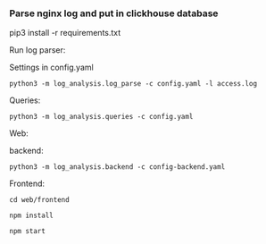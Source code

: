 ### Parse nginx log and put in clickhouse database

pip3 install -r requirements.txt

Run log parser:

Settings in config.yaml

```python3 -m log_analysis.log_parse -c config.yaml -l access.log```

Queries:

```python3 -m log_analysis.queries -c config.yaml```

Web:

backend: 

```python3 -m log_analysis.backend -c config-backend.yaml```

Frontend:

```cd web/frontend```

```npm install```

```npm start```
